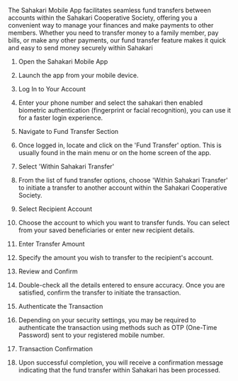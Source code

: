 The Sahakari Mobile App facilitates seamless fund transfers between accounts within the Sahakari Cooperative Society, offering you a convenient way to manage your finances and make payments to other members. Whether you need to transfer money to a family member, pay bills, or make any other payments, our fund transfer feature makes it quick and easy to send money securely within Sahakari

1. Open the Sahakari Mobile App

1. Launch the app from your mobile device.
1. Log In to Your Account

1. Enter your phone number and select the sahakari then enabled biometric authentication (fingerprint or facial recognition), you can use it for a faster login experience.

1. Navigate to Fund Transfer Section

1. Once logged in, locate and click on the 'Fund Transfer' option. This is usually found in the main menu or on the home screen of the app.
1. Select 'Within Sahakari Transfer'

1. From the list of fund transfer options, choose 'Within Sahakari Transfer' to initiate a transfer to another account within the Sahakari Cooperative Society.
1. Select Recipient Account

1. Choose the account to which you want to transfer funds. You can select from your saved beneficiaries or enter new recipient details.
1. Enter Transfer Amount

1. Specify the amount you wish to transfer to the recipient's account.
1. Review and Confirm

1. Double-check all the details entered to ensure accuracy. Once you are satisfied, confirm the transfer to initiate the transaction.
1. Authenticate the Transaction

1. Depending on your security settings, you may be required to authenticate the transaction using methods such as OTP (One-Time Password) sent to your registered mobile number.
1. Transaction Confirmation

1. Upon successful completion, you will receive a confirmation message indicating that the fund transfer within Sahakari has been processed.


